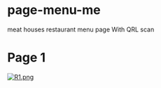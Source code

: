 # page-menu-me
meat houses restaurant menu page
With QRL scan



# Page 1

[![R1.png](https://i.postimg.cc/xT8pNtCM/R1.png)](https://postimg.cc/4mCQrvpx)
